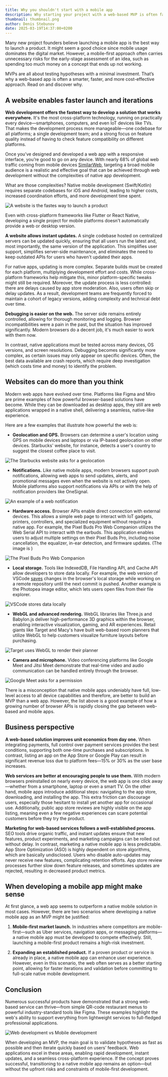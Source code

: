```yaml
---
title: Why you shouldn't start with a mobile app
description: Why starting your project with a web-based MVP is often faster and more cost-effective? They simplify development, reduce costs, and enable quick iterations—without sacrificing quality.
thumbnail: thumbnail.png
author: Denis Stebunov
date: 2025-03-19T14:37:00+0200
---
```


Many new project founders believe launching a mobile app is the best way
to launch a product. It might seem a good choice since mobile usage
dominates the digital market. However, a mobile-first approach often
carries unnecessary risks for the early-stage assessment of an idea,
such as spending too much money on a concept that ends up not working.

MVPs are all about testing hypotheses with a minimal investment. That’s
why a web-based app is often a smarter, faster, and more cost-effective
approach. Read on and discover why.

## A website enables faster launch and iterations

**Web development offers the fastest way to develop a solution that works everywhere.**
It's the most cross-platform technology, running on practically
every device—smartphones, computers, and even IoT devices like TVs. That makes
the development process more manageable—one codebase for all platforms; a single
development team; and a strong focus on feature quality instead of having to
check feature compatibility on different platforms.

Once you’ve designed and developed a web app with a responsive interface, you’re
good to go on any device. With nearly 68% of global web traffic coming from mobile
devices [SimilarWeb](https://www.similarweb.com/platforms/), targeting a broad
mobile audience is a realistic and effective goal that can be achieved through
web development without the complexities of native app development.

What are those complexities? Native mobile development (Swift/Kotlin) requires
separate codebases for iOS and Android, leading to higher costs, increased
coordination efforts, and more development time spent. 

![A website is the fastes way to launch a product](faster-web.png)

Even with cross-platform frameworks like Flutter or React Native, developing a
single project for mobile platforms doesn't automatically provide a web or
desktop version.

**A website allows instant updates.** A single codebase hosted on centralized
servers can be updated quickly, ensuring that all users run the latest and,
most importantly, the same version of the application. This simplifies user
support, simplifies server-side maintenance, and eliminates the need to keep
outdated APIs for users who haven't updated their apps.

For native apps, updating is more complex. Separate builds must be created
for each platform, multiplying development effort and costs. While cross-platform
frameworks help mitigate this, minor platform-specific tweaks might still be
required. Moreover, the update process is less controlled: there are delays
caused by app store moderation. Also, users often skip or delay updates. As
a result, development teams are frequently forced to maintain a cohort of
legacy versions, adding complexity and technical debt over time.

**Debugging is easier on the web.** The server side remains entirely controlled,
allowing for thorough monitoring and logging. Browser incompatibilities were
a pain in the past, but the situation has improved significantly. Modern browsers
do a decent job, it's much easier to work with them now.

In contrast, native applications must be tested across many devices, OS versions,
and screen resolutions. Debugging becomes significantly more complex, as certain
issues may only appear on specific devices. Often, the best data available are
crash reports, which require deep investigation (which costs time and money)
to identify the problem.

## Websites can do more than you think

Modern web apps have evolved over time. Platforms like Figma and Miro are prime
examples of how powerful browser-based solutions have become. While they can be
downloaded as desktop apps, they still are web applications wrapped in a native
shell, delivering a seamless, native-like experience.

Here are a few examples that illustrate how powerful the web is:

- **Geolocation and GPS.** Browsers can determine a user's location using GPS on
mobile devices and laptops or via IP-based geolocation on other devices. Starbucks'
website, for instance, detects a user's country to suggest the closest coffee
place to visit.

![The Starbucks website asks for a geolocation](starbucks.png)

- **Notifications.** Like native mobile apps, modern browsers support push notifications,
allowing web apps to send updates, alerts, and promotional messages even when the
website is not actively open. Mobile platforms also support notifications via APIs
or with the help of notification providers like OneSignal.

![An example of a web notification](notifications.png)

- **Hardware access.** Browser APIs enable direct connection with external devices.
This allows a simple web page to interact with IoT gadgets, printers, controllers,
and specialized equipment without requiring a native app. For example, the Pixel
Buds Pro Web Companion utilizes the Web Serial API to interact with the earbuds.
This application enables users to adjust multiple settings on their Pixel Buds Pro,
including noise cancellation, the equalizer, in-ear detection, and firmware updates.
(The image is )

![The Pixel Buds Pro Web Companion](buds.png)

- **Local storage.** Tools like IndexedDB, File Handling API, and Cache API allow
developers to store data locally. For example, the web version of VSCode
[saves](https://code.visualstudio.com/docs/editor/vscode-web#_saving-and-sharing-work)
changes in the browser's local storage while working on a remote repository until the
next commit is pushed. Another example is the Photopea image editor, which lets users
open files from their file explorer.

![VSCode stores data locally](vscode.png)

- **WebGL and advanced rendering.** WebGL libraries like Three.js and Babylon.js deliver
high-performance 3D graphics within the browser, enabling interactive visualization,
gaming, and AR experiences. Retail giants like Target and Macy's have built web-based
room planners that utilize WebGL to help customers visualize furniture layouts before
purchasing.

![Target uses WebGL to render their planner](target.png)

- **Camera and microphone.** Video conferencing platforms like Google Meet and Jitsi Meet
demonstrate that real-time video and audio communication can be handled entirely through
the browser.

![Google Meet asks for a permission](meet.png)

There is a misconception that native mobile apps undeniably have full, low-level access
to all device capabilities and therefore, are better to build an MVP than a web app.
However, the list above is a good example of how a growing number of browser APIs is
rapidly closing the gap between web-based and mobile apps. 

## Business perspective

**A web-based solution improves unit economics from day one.** When integrating payments,
full control over payment services provides the best conditions, supporting both one-time
purchases and subscriptions. In contrast, listing an app on the App Store or Google Play
can result in significant revenue loss due to platform fees—15% or 30% as the user base
increases.

**Web services are better at encouraging people to use them.** With modern browsers
preinstalled on nearly every device, the web app is one click away—whether from a smartphone,
laptop or even a smart TV. On the other hand, mobile apps introduce additional steps:
navigating to the app store, downloading, and installing the app. This extra friction can
discourage users, especially those hesitant to install yet another app for occasional use.
Additionally, public app store reviews are highly visible on the app listing, meaning even
a few negative experiences can scare potential customers before they try the product.

**Marketing for web-based services follows a well-established process.** SEO tools drive
organic traffic, and instant updates ensure that new features, product experiments, and
marketing campaigns can be rolled out without delay. In contrast, marketing a native mobile
app is less predictable. App Store Optimization (ASO) is highly dependent on store algorithms,
which are basically undisclosed. Users who disable auto-updates may never receive new
features, complicating retention efforts. App store review processes further slow down
feature releases, and sometimes updates are rejected, resulting in decreased product metrics.

## When developing a mobile app might make sense

At first glance, a web app seems to outperform a native mobile solution in most cases.
However, there are two scenarios where developing a native mobile app as an MVP might
be justified:

1. **Mobile-first market launch.** In industries where competitors are mobile-first—such
as Uber services, navigation apps, or messaging platforms—a native mobile app must be
developed to compete effectively. Still, launching a mobile-first product remains a
high-risk investment.

2. **Expanding an established product.** If a proven product or service is already in
place, a native mobile app can enhance user experience. However, even in this scenario,
the web often serves as a better starting point, allowing for faster iterations and
validation before committing to full-scale native mobile development.

## Conclusion

Numerous successful products have demonstrated that a strong web-based service can
thrive—from simple QR-code restaurant menus to powerful industry-standard tools like
Figma. These examples highlight the web's ability to support everything from lightweight
services to full-fledged professional applications.

![Web development vs Mobile development](conclusion.png)

When developing an MVP, the main goal is to validate hypotheses as fast as possible and
then iterate quickly based on users’ feedback. Web applications excel in these areas,
enabling rapid development, instant updates, and a seamless cross-platform experience.
If the concept proves successful, transitioning to a native mobile app remains an
option—but without the upfront risks and constraints of mobile-first development.
